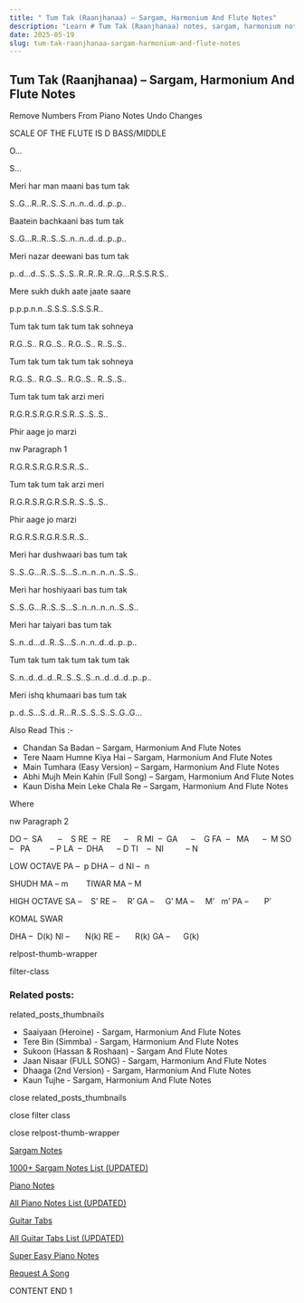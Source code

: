 ```yaml
---
title: " Tum Tak (Raanjhanaa) – Sargam, Harmonium And Flute Notes"
description: "Learn # Tum Tak (Raanjhanaa) notes, sargam, harmonium notations and flute notes. Easy step-by-step tutorial for beginners."
date: 2025-05-19
slug: tum-tak-raanjhanaa-sargam-harmonium-and-flute-notes
---
```


## Tum Tak (Raanjhanaa) – Sargam, Harmonium And Flute Notes

Remove Numbers From Piano Notes
Undo Changes

SCALE OF THE FLUTE IS D BASS/MIDDLE

O…

S…

Meri har man maani bas tum tak

S..G…R..R..S..S..n..n..d..d..p..p..

Baatein bachkaani bas tum tak

S..G…R..R..S..S..n..n..d..d..p..p..

Meri nazar deewani bas tum tak

p..d…d..S..S..S..S..R..R..R..R..G…R.S.S.R.S..

Mere sukh dukh aate jaate saare

p.p.p.n.n..S.S.S..S.S.S.R..

Tum tak tum tak tum tak sohneya

R.G..S.. R.G..S.. R.G..S.. R..S..S..

Tum tak tum tak tum tak sohneya

R.G..S.. R.G..S.. R.G..S.. R..S..S..

Tum tak tum tak arzi meri

R.G.R.S.R.G.R.S.R..S..S..S..

Phir aage jo marzi

nw Paragraph 1

R.G.R.S.R.G.R.S.R..S..

Tum tak tum tak arzi meri

R.G.R.S.R.G.R.S.R..S..S..S..

Phir aage jo marzi

R.G.R.S.R.G.R.S.R..S..

Meri har dushwaari bas tum tak

S..S..G…R..S..S…S..n..n..n..n..S..S..

Meri har hoshiyaari bas tum tak

S..S..G…R..S..S…S..n..n..n..n..S..S..

Meri har taiyari bas tum tak

S..n..d…d..R..S…S..n..n..d..d..p..p..

Tum tak tum tak tum tak tum tak

S..n..d..d..d..R..S..S..S..n..d..d..d..p..p..

Meri ishq khumaari bas tum tak

p..d..S…S..d..R…R..S..S..S..S..G..G…

Also Read This :-

- Chandan Sa Badan – Sargam, Harmonium And Flute Notes
- Tere Naam Humne Kiya Hai – Sargam, Harmonium And Flute Notes
- Main Tumhara (Easy Version) – Sargam, Harmonium And Flute Notes
- Abhi Mujh Mein Kahin (Full Song) – Sargam, Harmonium And Flute Notes
- Kaun Disha Mein Leke Chala Re – Sargam, Harmonium And Flute Notes

Where

nw Paragraph 2

DO –  SA       –    S
RE  –  RE      –    R
MI  –  GA      –    G
FA  –   MA      –  M
SO  –   PA         – P
LA  –  DHA      – D
TI    –  NI          – N

LOW OCTAVE
PA –  p
DHA –  d
NI –  n

SHUDH MA – m        TIWAR MA – M

HIGH OCTAVE
SA –    S’
RE –     R’
GA –     G’
MA –     M’   m’
PA –       P’

KOMAL SWAR

DHA –  D(k)
NI –       N(k)
RE –       R(k)
GA –      G(k)

relpost-thumb-wrapper

filter-class

### Related posts:

related_posts_thumbnails

- Saaiyaan (Heroine) - Sargam, Harmonium And Flute Notes
- Tere Bin (Simmba) - Sargam, Harmonium And Flute Notes
- Sukoon (Hassan & Roshaan) - Sargam And Flute Notes
- Jaan Nisaar (FULL SONG) - Sargam, Harmonium And Flute Notes
- Dhaaga (2nd Version) - Sargam, Harmonium And Flute Notes
- Kaun Tujhe - Sargam, Harmonium And Flute Notes

close related_posts_thumbnails

close filter class

close relpost-thumb-wrapper

[Sargam Notes](/sargam-notes.html)

[1000+ Sargam Notes List (UPDATED)](/all-songs-list-sargam-notes.html)

[Piano Notes](/piano-notes.html)

[All Piano Notes List (UPDATED)](/all-songs-list-piano-notes.html)

[Guitar Tabs](/guitar-tabs.html)

[All Guitar Tabs List (UPDATED)](/all-songs-list-guitar-tabs.html)

[Super Easy Piano Notes](https://studywall.in/)

[Request A Song](/request-a-song.html)

CONTENT END 1
